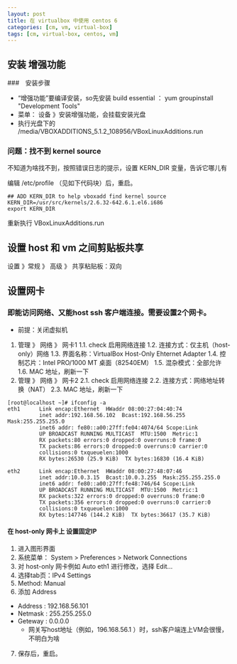 ```yaml
---
layout: post
title: 在 virtualbox 中使用 centos 6
categories: [cm, vm, virtual-box]
tags: [cm, virtual-box, centos, vm]
---
```





## 安装 增强功能

###　安装步骤

* “增强功能”要编译安装，so先安装 build essential ： yum groupinstall "Development Tools"
* 菜单： 设备 》安装增强功能，会挂载安装光盘
* 执行光盘下的 /media/VBOXADDITIONS_5.1.2_108956/VBoxLinuxAdditions.run

### 问题：找不到 kernel source

不知道为啥找不到，按照错误日志的提示，设置 KERN_DIR 变量，告诉它哪儿有

编辑 /etc/profile （见如下代码块）后，重启。

```
## ADD KERN_DIR to help vboxadd find kernel source
KERN_DIR=/usr/src/kernels/2.6.32-642.6.1.el6.i686
export KERN_DIR
```

重新执行 VBoxLinuxAdditions.run



## 设置 host 和 vm 之间剪贴板共享

设置 》常规 》 高级 》 共享粘贴板：双向


## 设置网卡

### 即能访问网络、又能host ssh 客户端连接。需要设置2个网卡。

* 前提：关闭虚拟机

1. 管理 》 网络 》 网卡1
  1.1. check 启用网络连接
  1.2. 连接方式：仅主机（host-only）网络
  1.3. 界面名称：VirtualBox Host-Only Ehternet Adapter
  1.4. 控制芯片：Intel PRO/1000 MT 桌面（82540EM）
  1.5. 混杂模式：全部允许
  1.6. MAC 地址，刷新一下
2. 管理 》 网络 》 网卡2
  2.1. check 启用网络连接
  2.2. 连接方式：网络地址转换（NAT）
  2.3. MAC 地址，刷新一下

```
[root@localhost ~]# ifconfig -a
eth1      Link encap:Ethernet  HWaddr 08:00:27:04:40:74  
          inet addr:192.168.56.102  Bcast:192.168.56.255  Mask:255.255.255.0
          inet6 addr: fe80::a00:27ff:fe04:4074/64 Scope:Link
          UP BROADCAST RUNNING MULTICAST  MTU:1500  Metric:1
          RX packets:80 errors:0 dropped:0 overruns:0 frame:0
          TX packets:86 errors:0 dropped:0 overruns:0 carrier:0
          collisions:0 txqueuelen:1000 
          RX bytes:26530 (25.9 KiB)  TX bytes:16830 (16.4 KiB)

eth2      Link encap:Ethernet  HWaddr 08:00:27:48:07:46  
          inet addr:10.0.3.15  Bcast:10.0.3.255  Mask:255.255.255.0
          inet6 addr: fe80::a00:27ff:fe48:746/64 Scope:Link
          UP BROADCAST RUNNING MULTICAST  MTU:1500  Metric:1
          RX packets:322 errors:0 dropped:0 overruns:0 frame:0
          TX packets:356 errors:0 dropped:0 overruns:0 carrier:0
          collisions:0 txqueuelen:1000 
          RX bytes:147746 (144.2 KiB)  TX bytes:36617 (35.7 KiB)
```

#### 在 host-only 网卡上 设置固定IP

1. 进入图形界面
2. 系统菜单： System > Preferences > Network Connections
3. 对 host-only 网卡例如 Auto eth1 进行修改，选择 Edit...
4. 选择tab页：IPv4 Settings
5. Method: Manual
6. 添加 Address
  * Address : 192.168.56.101
  * Netmask : 255.255.255.0
  * Geteway : 0.0.0.0
    * 网关写host地址（例如，196.168.56.1 ）时，ssh客户端连上VM会很慢，不明白为啥
7. 保存后，重启。








